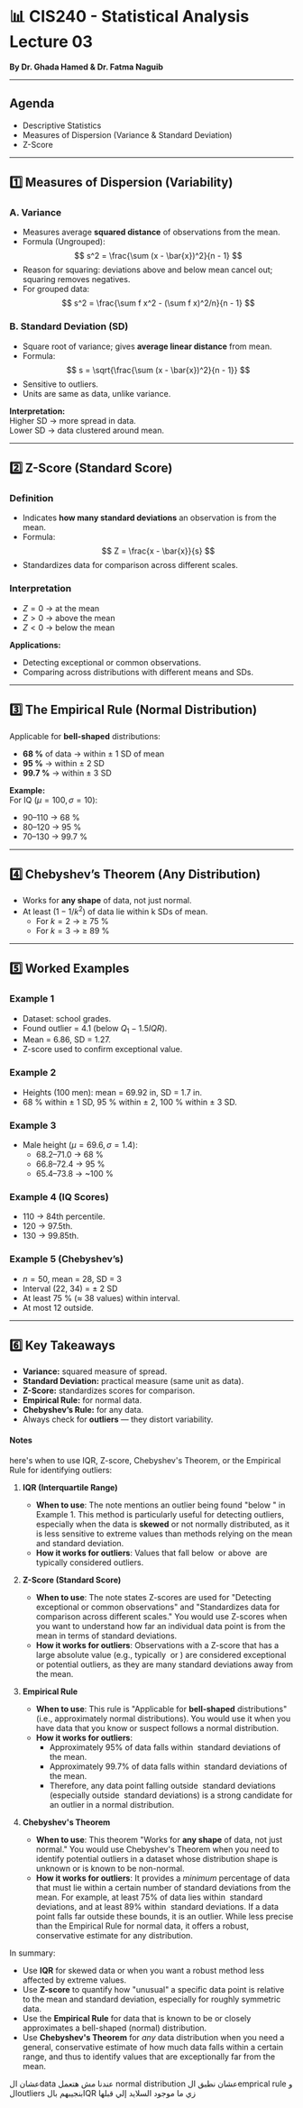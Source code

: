 # 📊 CIS240 - Statistical Analysis Lecture 03  
**By Dr. Ghada Hamed & Dr. Fatma Naguib**

---

## **Agenda**
- Descriptive Statistics  
- Measures of Dispersion (Variance & Standard Deviation)  
- Z-Score  

---

## **1️⃣ Measures of Dispersion (Variability)**

### **A. Variance**
- Measures average **squared distance** of observations from the mean.  
- Formula (Ungrouped):  
  $$
  s^2 = \frac{\sum (x - \bar{x})^2}{n - 1}
  $$
- Reason for squaring: deviations above and below mean cancel out; squaring removes negatives.  
- For grouped data:  
  $$
  s^2 = \frac{\sum f x^2 - (\sum f x)^2/n}{n - 1}
  $$

### **B. Standard Deviation (SD)**
- Square root of variance; gives **average linear distance** from mean.  
- Formula:  
  $$
  s = \sqrt{\frac{\sum (x - \bar{x})^2}{n - 1}}
  $$
- Sensitive to outliers.  
- Units are same as data, unlike variance.  

**Interpretation:**  
Higher SD → more spread in data.  
Lower SD → data clustered around mean.  

---

## **2️⃣ Z-Score (Standard Score)**

### **Definition**
- Indicates **how many standard deviations** an observation is from the mean.  
- Formula:  
  $$
  Z = \frac{x - \bar{x}}{s}
  $$
- Standardizes data for comparison across different scales.

### **Interpretation**
- $Z = 0$ → at the mean  
- $Z > 0$ → above the mean  
- $Z < 0$ → below the mean  

**Applications:**  
- Detecting exceptional or common observations.  
- Comparing across distributions with different means and SDs.

---

## **3️⃣ The Empirical Rule (Normal Distribution)**
Applicable for **bell-shaped** distributions:
- **68 %** of data → within ± 1 SD of mean  
- **95 %** → within ± 2 SD  
- **99.7 %** → within ± 3 SD  

**Example:**  
For IQ $(\mu = 100, \sigma = 10)$:  
- 90–110 → 68 %  
- 80–120 → 95 %  
- 70–130 → 99.7 %  

---

## **4️⃣ Chebyshev’s Theorem (Any Distribution)**
- Works for **any shape** of data, not just normal.  
- At least $(1 - 1/k^2)$ of data lie within k SDs of mean.  
  - For $k = 2$ → ≥ 75 %  
  - For $k = 3$ → ≥ 89 %

---

## **5️⃣ Worked Examples**

### **Example 1**
- Dataset: school grades.  
- Found outlier = 4.1 (below $Q_1 − 1.5 IQR$).  
- Mean = 6.86, SD = 1.27.  
- Z-score used to confirm exceptional value.

### **Example 2**
- Heights (100 men): mean = 69.92 in, SD = 1.7 in.  
- 68 % within ± 1 SD, 95 % within ± 2, 100 % within ± 3 SD.  

### **Example 3**
- Male height $(\mu = 69.6, \sigma = 1.4)$:  
  - 68.2–71.0 → 68 %  
  - 66.8–72.4 → 95 %  
  - 65.4–73.8 → ~100 %
### **Example 4 (IQ Scores)**
- 110 → 84th percentile.  
- 120 → 97.5th.  
- 130 → 99.85th.  
### **Example 5 (Chebyshev’s)**
- $n = 50$, mean = 28, SD = 3  
- Interval (22, 34) = ± 2 SD  
- At least 75 % (≈ 38 values) within interval.  
- At most 12 outside.  

---

## **6️⃣ Key Takeaways**
- **Variance:** squared measure of spread.  
- **Standard Deviation:** practical measure (same unit as data).  
- **Z-Score:** standardizes scores for comparison.  
- **Empirical Rule:** for normal data.  
- **Chebyshev’s Rule:** for any data.  
- Always check for **outliers** — they distort variability.  


#### Notes
here's when to use IQR, Z-score, Chebyshev's Theorem, or the Empirical Rule for identifying outliers:

1. **IQR (Interquartile Range)**
    
    - **When to use**: The note mentions an outlier being found "below " in Example 1. This method is particularly useful for detecting outliers, especially when the data is **skewed** or not normally distributed, as it is less sensitive to extreme values than methods relying on the mean and standard deviation.
    - **How it works for outliers**: Values that fall below  or above  are typically considered outliers.
2. **Z-Score (Standard Score)**
    
    - **When to use**: The note states Z-scores are used for "Detecting exceptional or common observations" and "Standardizes data for comparison across different scales." You would use Z-scores when you want to understand how far an individual data point is from the mean in terms of standard deviations.
    - **How it works for outliers**: Observations with a Z-score that has a large absolute value (e.g., typically  or ) are considered exceptional or potential outliers, as they are many standard deviations away from the mean.
3. **Empirical Rule**
    
    - **When to use**: This rule is "Applicable for **bell-shaped** distributions" (i.e., approximately normal distributions). You would use it when you have data that you know or suspect follows a normal distribution.
    - **How it works for outliers**:
        - Approximately 95% of data falls within  standard deviations of the mean.
        - Approximately 99.7% of data falls within  standard deviations of the mean.
        - Therefore, any data point falling outside  standard deviations (especially outside  standard deviations) is a strong candidate for an outlier in a normal distribution.
4. **Chebyshev's Theorem**
    
    - **When to use**: This theorem "Works for **any shape** of data, not just normal." You would use Chebyshev's Theorem when you need to identify potential outliers in a dataset whose distribution shape is unknown or is known to be non-normal.
    - **How it works for outliers**: It provides a _minimum_ percentage of data that must lie within a certain number of standard deviations from the mean. For example, at least 75% of data lies within  standard deviations, and at least 89% within  standard deviations. If a data point falls far outside these bounds, it is an outlier. While less precise than the Empirical Rule for normal data, it offers a robust, conservative estimate for any distribution.

In summary:

- Use **IQR** for skewed data or when you want a robust method less affected by extreme values.
- Use **Z-score** to quantify how "unusual" a specific data point is relative to the mean and standard deviation, especially for roughly symmetric data.
- Use the **Empirical Rule** for data that is known to be or closely approximates a bell-shaped (normal) distribution.
- Use **Chebyshev's Theorem** for _any_ data distribution when you need a general, conservative estimate of how much data falls within a certain range, and thus to identify values that are exceptionally far from the mean.

عشان الdata عندنا مش هتعمل normal distribution عشان نطبق الemprical rule و الoutliers بنجيبهم بالIQR زي ما موجود السلايد إلي قبلها